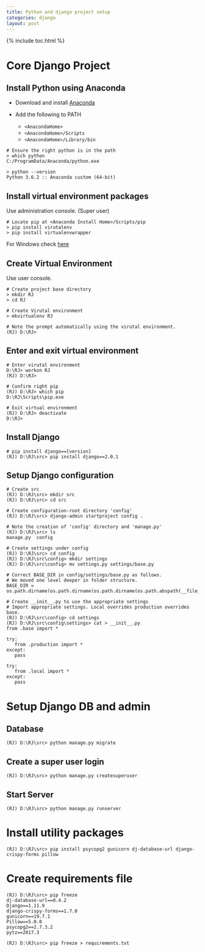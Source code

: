 ```yaml
---
title: Python and django project setup
categories: django
layout: post
---
```


{% include toc.html %}

# Core Django Project

## Install Python using Anaconda

- Download and install [Anaconda](https://www.anaconda.com/download/) 

- Add the following to PATH

  - `<AnacondaHome>` 
  - `<AnacondaHome>/Scripts`
  - `<AnacondaHome>/Library/bin`

```shell
# Ensure the right python is in the path
> which python
C:/ProgramData/Anaconda/python.exe

> python --version
Python 3.6.2 :: Anaconda custom (64-bit)
```

## Install virtual environment packages

Use administration console. (Super user)

```shell
# Locate pip at <Anaconda Install Home>/Scripts/pip
> pip install virutalenv
> pip install virtualenvwrapper
```

For Windows check [here](https://virtualenvwrapper.readthedocs.io/en/latest/install.html)

## Create Virtual Environment

Use user console.

```shell
# Create project base directory
> mkdir RJ
> cd RJ

# Create Virutal environment
> mkvirtualenv RJ

# Note the prompt automatically using the virutal environment.
(RJ) D:\RJ>

```

## Enter and exit virtual environment

```shell
# Enter virutal environment
D:\RJ> workon RJ
(RJ) D:\RJ> 

# Confirm right pip
(RJ) D:\RJ> which pip
D:\RJ\Scripts\pip.exe

# Exit virtual environment
(RJ) D:\RJ> deactivate
D:\RJ>
```

## Install Django

```shell
# pip install django==[version]
(RJ) D:\RJ\src> pip install django==2.0.1
```

## Setup Django configuration

```shell
# Create src
(RJ) D:\RJ\src> mkdir src
(RJ) D:\RJ\src> cd src

# Create configuration-root directory 'config'
(RJ) D:\RJ\src> django-admin startproject config .

# Note the creation of 'config' directory and 'manage.py'
(RJ) D:\RJ\src> ls 
manage.py  config

# Create settings under config
(RJ) D:\RJ\src> cd config
(RJ) D:\RJ\src\config> mkdir settings
(RJ) D:\RJ\src\config> mv settings.py settings/base.py

# Correct BASE_DIR in config/settings/base.py as follows. 
# We moved one level deeper in folder structure.
BASE_DIR = os.path.dirname(os.path.dirname(os.path.dirname(os.path.abspath(__file__))))

# Create __init__.py to use the appropriate settings
# Import appropriate settings. Local overrides production overrides base.
(RJ) D:\RJ\src\config> cd settings
(RJ) D:\RJ\src\config\settings> cat > __init__.py
from .base import *

try:
   from .production import *
except:
   pass

try:
   from .local import *
except:
   pass
```

# Setup Django DB and admin

## Database

```
(RJ) D:\RJ\src> python manage.py migrate
```

## Create a super user login

```
(RJ) D:\RJ\src> python manage.py createsuperuser
```

## Start Server

```
(RJ) D:\RJ\src> python manage.py runserver
```

# Install utility packages

```
(RJ) D:\RJ\src> pip install psycopg2 gunicorn dj-database-url django-crispy-forms pillow
```

# Create requirements file

```
(RJ) D:\RJ\src> pip freeze
dj-database-url==0.4.2
Django==1.11.9
django-crispy-forms==1.7.0
gunicorn==19.7.1
Pillow==5.0.0
psycopg2==2.7.3.2
pytz==2017.3

(RJ) D:\RJ\src> pip freeze > requirements.txt
```

